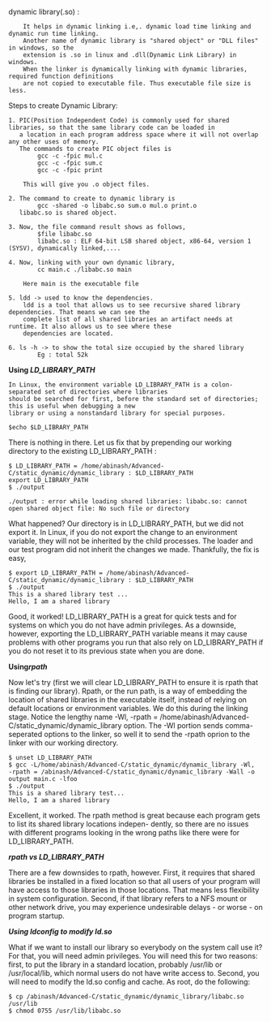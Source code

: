 dynamic library(.so) : 
			
		It helps in dynamic linking i.e,. dynamic load time linking and dynamic run time linking.
		Another name of dynamic library is "shared object" or "DLL files" in windows, so the 
		extension is .so in linux and .dll(Dynamic Link Library) in windows.
		When the linker is dynamically linking with dynamic libraries, required function definitions
		are not copied to executable file. Thus executable file size is less.

Steps to create Dynamic Library:
```
1. PIC(Position Independent Code) is commonly used for shared libraries, so that the same library code can be loaded in
   a location in each program address space where it will not overlap any other uses of memory.
   The commands to create PIC object files is
		gcc -c -fpic mul.c
		gcc -c -fpic sum.c
		gcc -c -fpic print

	This will give you .o object files.

2. The command to create to dynamic library is
		gcc -shared -o libabc.so sum.o mul.o print.o
   libabc.so is shared object.

3. Now, the file command result shows as follows,
		$file libabc.so
		libabc.so : ELF 64-bit LSB shared object, x86-64, version 1 (SYSV), dynamically linked,....

4. Now, linking with your own dynamic library,
		cc main.c ./libabc.so main

	Here main is the executable file

5. ldd -> used to know the dependencies.
	ldd is a tool that allows us to see recursive shared library dependencies. That means we can see the
	complete list of all shared libraries an artifact needs at runtime. It also allows us to see where these
	dependencies are located.

6. ls -h -> to show the total size occupied by the shared library
		Eg : total 52k
```

<b> Using <i>LD_LIBRARY_PATH</i></b>

	In Linux, the environment variable LD_LIBRARY_PATH is a colon-separated set of directories where libraries
	should be searched for first, before the standard set of directories; this is useful when debugging a new
	library or using a nonstandard library for special purposes.
```
$echo $LD_LIBRARY_PATH
```

There is nothing in there. Let us fix that by prepending our working directory to the existing LD_LIBRARY_PATH :
```
$ LD_LIBRARY_PATH = /home/abinash/Advanced-C/static_dynamic/dynamic_library : $LD_LIBRARY_PATH
export LD_LIBRARY_PATH  
$ ./output

./output : error while loading shared libraries: libabc.so: cannot open shared object file: No such file or directory
``` 
What happened? Our directory is in LD_LIBRARY_PATH, but we did not export it. In Linux, if you do not export the change
to an environment variable, they will not be inherited by the child processes. The loader and our test program did not
inherit the changes we made. Thankfully, the fix is easy,
```
$ export LD_LIBRARY_PATH = /home/abinash/Advanced-C/static_dynamic/dynamic_library : $LD_LIBRARY_PATH
$ ./output
This is a shared library test ...
Hello, I am a shared library
```
Good, it worked! LD_LIBRARY_PATH is a great for quick tests and for systems on which you do not have admin privileges.
As a downside, however, exporting the LD_LIBRARY_PATH variable means it may cause problems with other programs you run
that also rely on LD_LIBRARY_PATH if you do not reset it to its previous state when you are done.

<b> Using<i>rpath</i></b>

Now let's try (first we will clear LD_LIBRARY_PATH to ensure it is rpath that is finding our library). Rpath, or the
run path, is a way of embedding the location of shared libraries in the executable itself, instead of relying on default
locations or environment variables. We do this during the linking stage. Notice the lengthy name -Wl,
-rpath = /home/abinash/Advanced-C/static_dynamic/dynamic_library option. The -Wl portion sends comma-seperated options
to the linker, so well it to send the -rpath oprion to the linker with our working directory.
```
$ unset LD_LIBRARY_PATH
$ gcc -L/home/abinash/Advanced-C/static_dynamic/dynamic_library -Wl,
-rpath = /abinash/Advanced-C/static_dynamic/dynamic_library -Wall -o output main.c -lfoo
$ ./output
This is a shared library test...
Hello, I am a shared library
```
Excellent, it worked. The rpath method is great because each program gets to list its shared library locations indepen-
dently, so there are no issues with different programs looking in the wrong paths like there were for LD_LIBRARY_PATH.

<b><i>rpath vs LD_LIBRARY_PATH </b></i>

There are a few downsides to rpath, however. First, it requires that shared libraries be installed in a fixed location
so that all users of your program will have access to those libraries in those locations. That means less flexibility
in system configuration. Second, if that library refers to a NFS mount or other network drive, you may experience
undesirable delays - or worse - on program startup.

<b><i> Using ldconfig to modify ld.so </b></i>

What if we want to install our library so everybody on the system call use it? For that, you will need admin privileges.
You will need this for two reasons: first, to put the library in a standard location, probably /usr/lib or
/usr/local/lib, which normal users do not have write access to. Second, you will need to modify the ld.so config and
cache. As root, do the following:

	$ cp /abinash/Advanced-C/static_dynamic/dynamic_library/libabc.so /usr/lib
	$ chmod 0755 /usr/lib/libabc.so
